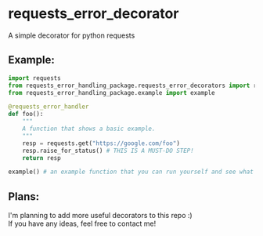 # requests_error_decorator
A simple decorator for python requests

## Example:
```python
import requests
from requests_error_handling_package.requests_error_decorators import requests_error_handler
from requests_error_handling_package.example import example

@requests_error_handler
def foo():
    """
    A function that shows a basic example.
    """
    resp = requests.get("https://google.com/foo")
    resp.raise_for_status() # THIS IS A MUST-DO STEP!
    return resp

example() # an example function that you can run yourself and see what the output looks like
```


## Plans:
I'm planning to add more useful decorators to this repo :)
<br>
If you have any ideas, feel free to contact me!